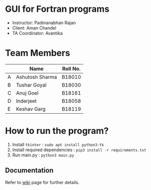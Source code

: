 # GUI for Fortran programs

- Instructor: Padmanabhan Rajan 
- Client: Aman Chandel
- TA Coordinator:  Avantika


# Team Members

|   | Name | Roll No.  |
|--------|--------|--------|
|A| Ashutosh Sharma  | B18010  |
|B| Tushar Goyal | B18030  |
|C| Anuj Goel    | B18161  |
|D|  Inderjeet | B18058  |
|E| Keshav Garg  | B18119  |


# How to run the program?
1. Install `tkinter` : `sudo apt install python3-tk`
2. Install required dependencies : `pip3 install -r requirements.txt`
3. Run main.py : `python3 main.py`

## Documentation
Refer to [wiki](https://github.com/tushargoyal22/GUI-for-fortran-programs/wiki) page for further details.
